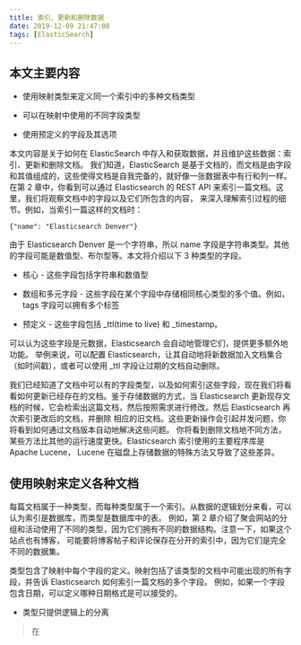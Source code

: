 ```yaml
---
title: 索引、更新和删除数据
date: 2019-12-09 21:47:00
tags: [ElasticSearch]
---
```


## 本文主要内容

* 使用映射类型来定义同一个索引中的多种文档类型

* 可以在映射中使用的不同字段类型

* 使用预定义的字段及其选项

本文内容是关于如何在 ElasticSearch 中存入和获取数据，并且维护这些数据：索引、更新和删除文档。
我们知道，ElasticSearch 是基于文档的，而文档是由字段和其值组成的，这些使得文档是自我完备的，就好像一张数据表中有行和列一样。
在第 2 章中，你看到可以通过 Elasticsearch 的 REST API 来索引一篇文档。这里，我们将观察文档中的字段以及它们所包含的内容，
来深入理解索引过程的细节。例如，当索引一篇这样的文档时：

```
{"name": "Elasticsearch Denver"}
```

由于 Elasticsearch Denver 是一个字符串，所以 name 字段是字符串类型。其他的字段可能是数值型、布尔型等。本文将介绍以下 3 种类型的字段。

* 核心 - 这些字段包括字符串和数值型

* 数组和多元字段 - 这些字段在某个字段中存储相同核心类型的多个值。例如，tags 字段可以拥有多个标签

* 预定义 - 这些字段包括 _ttl(time to live) 和 _timestamp。

可以认为这些字段是元数据，Elasticsearch 会自动地管理它们，提供更多额外地功能。
举例来说，可以配置 Elasticsearch，让其自动地将新数据加入文档集合（如时间戳），或者可以使用 _ttl 字段让过期的文档自动删除。

我们已经知道了文档中可以有的字段类型，以及如何索引这些字段，现在我们将看看如何更新已经存在的文档。鉴于存储数据的方式，当
Elasticsearch 更新现存文档的时候，它会检索出这篇文档，然后按照需求进行修改。然后 Elasticsearch 再次索引更改后的文档，并删除
相应的旧文档。这些更新操作会引起并发问题，你将看到如何通过文档版本自动地解决这些问题。
你将看到删除文档地不同方法，某些方法比其他的运行速度更快。Elasticsearch 索引使用的主要程序库是 Apache Lucene，
Lucene 在磁盘上存储数据的特殊方法又导致了这些差异。


## 使用映射来定义各种文档

每篇文档属于一种类型，而每种类型属于一个索引。从数据的逻辑划分来看，可以认为索引是数据库，而类型是数据库中的表。
例如，第 2 章介绍了聚会网站的分组和活动使用了不同的类型，因为它们拥有不同的数据结构。注意一下，如果这个站点也有博客，
可能要将博客帖子和评论保存在分开的索引中，因为它们是完全不同的数据集。

类型包含了映射中每个字段的定义。映射包括了该类型的文档中可能出现的所有字段，并告诉 Elasticsearch 如何索引一篇文档的多个字段。
例如，如果一个字段包含日期，可以定义哪种日期格式是可以接受的。

* 类型只提供逻辑上的分离

> 在 
